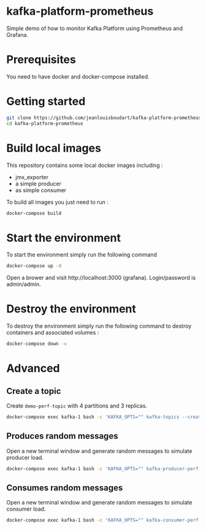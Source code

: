 # kafka-platform-prometheus

Simple demo of how to monitor Kafka Platform using Prometheus and Grafana.

# Prerequisites

You need to have docker and docker-compose installed.

# Getting started

```bash
git clone https://github.com/jeanlouisboudart/kafka-platform-prometheus.git
cd kafka-platform-prometheus
```

# Build local images
This repository contains some local docker images including :
* jmx_exporter
* a simple producer
* as simple consumer

To build all images you just need to run :

```bash
docker-compose build
```

# Start the environment
To start the environment simply run the following command
```bash
docker-compose up -d
```

Open a brower and visit http://localhost:3000 (grafana). 
Login/password is admin/admin.

# Destroy the environment
To destroy the environment simply run the following command to destroy containers and associated volumes :
```bash
docker-compose down -v
```

# Advanced

## Create a topic

Create `demo-perf-topic` with 4 partitions and 3 replicas.

```bash
docker-compose exec kafka-1 bash -c 'KAFKA_OPTS="" kafka-topics --create --partitions 4 --replication-factor 3 --topic demo-perf-topic --zookeeper zookeeper-1:2181'
```

## Produces random messages

Open a new terminal window and generate random messages to simulate producer load.

```bash
docker-compose exec kafka-1 bash -c 'KAFKA_OPTS="" kafka-producer-perf-test --throughput 500 --num-records 100000000 --topic demo-perf-topic --record-size 100 --producer-props bootstrap.servers=localhost:9092'
```

## Consumes random messages

Open a new terminal window and generate random messages to simulate consumer load.

```bash
docker-compose exec kafka-1 bash -c 'KAFKA_OPTS="" kafka-consumer-perf-test --messages 100000000 --threads 1 --topic demo-perf-topic --broker-list localhost:9092 --timeout 60000'```

